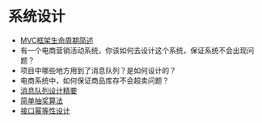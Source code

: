 # 系统设计

- [MVC框架生命周期简述](MVC.md)
- 有一个电商营销活动系统，你该如何去设计这个系统，保证系统不会出现问题？
- 项目中哪些地方用到了消息队列？是如何设计的？
- 电商系统中，如何保证商品库存不会超卖问题？
- [消息队列设计精要](msg-queue.md)
- [简单抽奖算法](prize.md)
- [接口幂等性设计](api-idempotence.md)